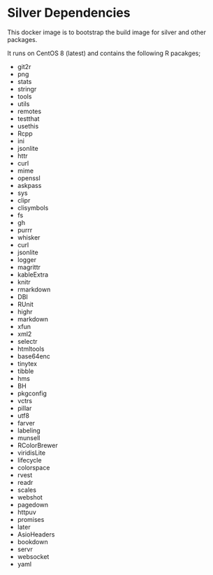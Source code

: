 # Silver Dependencies

This docker image is to bootstrap the build image for silver and other packages. 

It runs on CentOS 8 (latest) and contains the following R pacakges;


* git2r
* png
* stats
* stringr
* tools
* utils
* remotes
* testthat
* usethis
* Rcpp
* ini
* jsonlite
* httr
* curl
* mime
* openssl
* askpass
* sys
* clipr
* clisymbols
* fs
* gh
* purrr
* whisker
* curl
* jsonlite
* logger
* magrittr
* kableExtra
* knitr
* rmarkdown
* DBI
* RUnit
* highr
* markdown
* xfun
* xml2
* selectr
* htmltools
* base64enc
* tinytex
* tibble
* hms
* BH
* pkgconfig
* vctrs
* pillar
* utf8
* farver
* labeling
* munsell
* RColorBrewer
* viridisLite
* lifecycle
* colorspace
* rvest
* readr
* scales
* webshot
* pagedown
* httpuv
* promises
* later
* AsioHeaders
* bookdown
* servr
* websocket
* yaml
